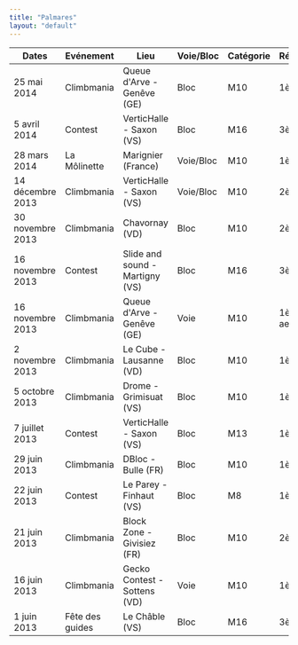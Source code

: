 ```yaml
---
title: "Palmares"
layout: "default"
---
```


Dates               | Evénement        | Lieu                                 | Voie/Bloc  | Catégorie | Résultat
--------------------|------------------| -------------------------------------|------------|-----------|---------
25 mai 2014         | Climbmania       | Queue d'Arve - Genêve (GE)           | Bloc       | M10       | 1ère 
5 avril 2014        | Contest          | VerticHalle - Saxon (VS)             | Bloc       | M16       | 3ème 
28 mars 2014        | La Môlinette     | Marignier (France)                   | Voie/Bloc  | M10       | 1ère 
14 décembre 2013    | Climbmania       | VerticHalle - Saxon (VS)             | Voie/Bloc  | M10       | 2ème 
30 novembre 2013    | Climbmania       | Chavornay (VD)                       | Bloc       | M10       | 2ème 
16 novembre 2013    | Contest          | Slide and sound - Martigny (VS)      | Bloc       | M16       | 3ème 
16 novembre 2013    | Climbmania       | Queue d'Arve - Genêve (GE)           | Voie       | M10       | 1ère (ex aequo) 
2 novembre 2013     | Climbmania       | Le Cube - Lausanne (VD)              | Bloc       | M10       | 1ère 
5 octobre 2013      | Climbmania       | Drome - Grimisuat (VS)               | Bloc       | M10       | 1ère 
7 juillet 2013      | Contest          | VerticHalle - Saxon (VS)             | Bloc       | M13       | 1ère 
29 juin 2013        | Climbmania       | DBloc - Bulle (FR)                   | Bloc       | M10       | 1ère 
22 juin 2013        | Contest          | Le Parey - Finhaut (VS)              | Bloc       | M8        | 1ère 
21 juin 2013        | Climbmania       | Block Zone - Givisiez (FR)           | Bloc       | M10       | 2ème 
16 juin 2013        | Climbmania       | Gecko Contest - Sottens (VD)         | Voie       | M10       | 1ère 
1 juin 2013         | Fête des guides  | Le Châble (VS)                       | Bloc       | M16       | 3ème 

